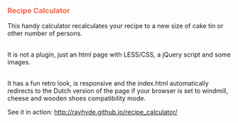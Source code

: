 <h3 style="color: tomato">Recipe Calculator</h3>

<p>This handy calculator recalculates your recipe to a new size of cake tin or other number of persons. <br><br>

It is not a plugin, just an html page with LESS/CSS, a jQuery script and some images.<br><br>

It has a fun retro look, is responsive and the index.html automatically redirects to the Dutch version of the page if your browser is set to windmill, cheese and wooden shoes compatibility mode. </p>

<p>See it in action: <a href="http://rayhyde.github.io/recipe_calculator/">http://rayhyde.github.io/recipe_calculator/</a> </p>